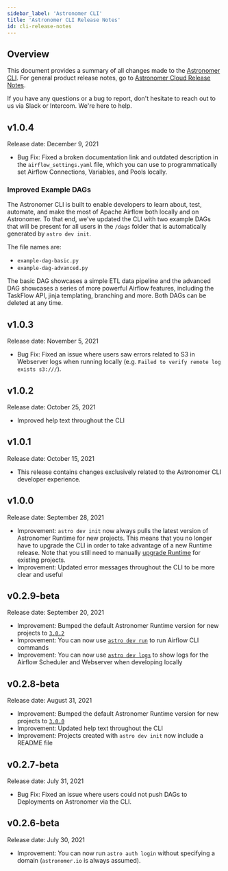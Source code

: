 ```yaml
---
sidebar_label: 'Astronomer CLI'
title: 'Astronomer CLI Release Notes'
id: cli-release-notes
---
```


## Overview

This document provides a summary of all changes made to the [Astronomer CLI](install-cli.md). For general product release notes, go to [Astronomer Cloud Release Notes](release-notes.md).

If you have any questions or a bug to report, don't hesitate to reach out to us via Slack or Intercom. We're here to help.

## v1.0.4

Release date: December 9, 2021

- Bug Fix: Fixed a broken documentation link and outdated description in the `airflow_settings.yaml` file, which you can use to programmatically set Airflow Connections, Variables, and Pools locally.

### Improved Example DAGs

The Astronomer CLI is built to enable developers to learn about, test, automate, and make the most of Apache Airflow both locally and on Astronomer. To that end, we've updated the CLI with two example DAGs that will be present for all users in the `/dags` folder that is automatically generated by `astro dev init`.

The file names are:
- `example-dag-basic.py`
- `example-dag-advanced.py`

The basic DAG showcases a simple ETL data pipeline and the advanced DAG showcases a series of more powerful Airflow features, including the TaskFlow API, jinja templating, branching and more. Both DAGs can be deleted at any time.

## v1.0.3

Release date: November 5, 2021

- Bug Fix: Fixed an issue where users saw errors related to S3 in Webserver logs when running locally (e.g. `Failed to verify remote log exists s3:///`).

## v1.0.2

Release date: October 25, 2021

- Improved help text throughout the CLI

## v1.0.1

Release date: October 15, 2021

- This release contains changes exclusively related to the Astronomer CLI developer experience.

## v1.0.0

Release date: September 28, 2021

- Improvement: `astro dev init` now always pulls the latest version of Astronomer Runtime for new projects. This means that you no longer have to upgrade the CLI in order to take advantage of a new Runtime release. Note that you still need to manually [upgrade Runtime](upgrade-runtime.md) for existing projects.
- Improvement: Updated error messages throughout the CLI to be more clear and useful

## v0.2.9-beta

Release date: September 20, 2021

- Improvement: Bumped the default Astronomer Runtime version for new projects to [`3.0.2`](runtime-release-notes.md#astronomer-runtime-302)
- Improvement: You can now use [`astro dev run`](https://www.astronomer.io/docs/cloud/stable/resources/cli-reference#astro-dev-run) to run Airflow CLI commands
- Improvement: You can now use [`astro dev logs`](https://www.astronomer.io/docs/cloud/stable/resources/cli-reference#astro-dev-logs) to show logs for the Airflow Scheduler and Webserver when developing locally

## v0.2.8-beta

Release date: August 31, 2021

- Improvement: Bumped the default Astronomer Runtime version for new projects to [`3.0.0`](runtime-release-notes.md#astronomer-runtime-300)
- Improvement: Updated help text throughout the CLI
- Improvement: Projects created with `astro dev init` now include a README file

## v0.2.7-beta

Release date: July 31, 2021

- Bug Fix: Fixed an issue where users could not push DAGs to Deployments on Astronomer via the CLI.

## v0.2.6-beta

Release date: July 30, 2021

- Improvement: You can now run `astro auth login` without specifying a domain (`astronomer.io` is always assumed).
